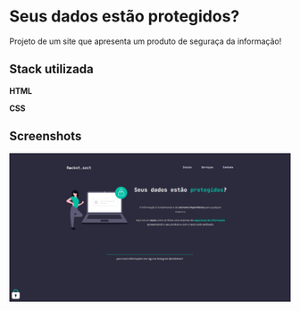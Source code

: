 
# Seus dados estão protegidos?


Projeto de um site que apresenta um produto de seguraça da informação!


## Stack utilizada

**HTML** 

**CSS** 


## Screenshots

![preview](./Screenshot_5.png)

